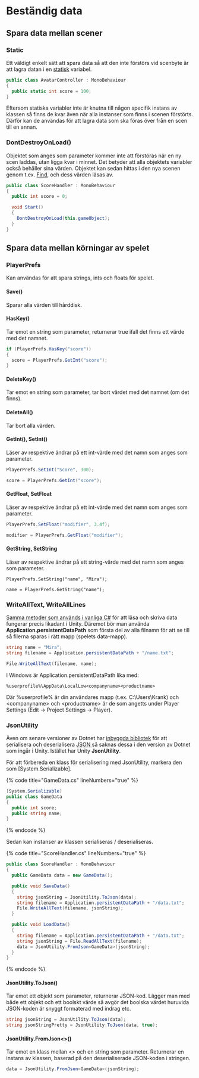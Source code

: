 # Beständig data

## Spara data mellan scener

### Static

Ett väldigt enkelt sätt att spara data så att den inte förstörs vid scenbyte är att lagra datan i en [statisk](http://127.0.0.1:5000/s/-MHmNgpRz-b16wpwGwZI-887967055/klasser-och-objektorientering/static) variabel.

```csharp
public class AvatarController : MonoBehaviour
{
  public static int score = 100;
}
```

Eftersom statiska variabler inte är knutna till någon specifik instans av klassen så finns de kvar även när alla instanser som finns i scenen förstörts. Därför kan de användas för att lagra data som ska föras över från en scen till en annan.

### DontDestroyOnLoad()

Objektet som anges som parameter kommer inte att förstöras när en ny scen laddas, utan ligga kvar i minnet. Det betyder att alla objektets variabler också behåller sina värden. Objektet kan sedan hittas i den nya scenen genom t.ex. [Find](hitta-spelobjekt.md#find), och dess värden läsas av.

```csharp
public class ScoreHandler : MonoBehaviour
{
  public int score = 0;

  void Start()
  {
    DontDestroyOnLoad(this.gameObject);
  }
}
```

## Spara data mellan körningar av spelet

### PlayerPrefs

Kan användas för att spara strings, ints och floats för spelet.

#### Save()

Sparar alla värden till hårddisk.

#### HasKey()

Tar emot en string som parameter, returnerar true ifall det finns ett värde med det namnet.

```csharp
if (PlayerPrefs.HasKey("score"))
{
  score = PlayerPrefs.GetInt("score");
}
```

#### DeleteKey()

Tar emot en string som parameter, tar bort värdet med det namnet (om det finns).

#### DeleteAll()

Tar bort alla värden.

#### GetInt(), SetInt()

Läser av respektive ändrar på ett int-värde med det namn som anges som parameter.

```csharp
PlayerPrefs.SetInt("Score", 300);

score = PlayerPrefs.GetInt("score");
```

#### GetFloat, SetFloat

Läser av respektive ändrar på ett int-värde med det namn som anges som parameter.

```csharp
PlayerPrefs.SetFloat("modifier", 3.4f);

modifier = PlayerPrefs.GetFloat("modifier");
```

#### GetString, SetString

Läser av respektive ändrar på ett string-värde med det namn som anges som parameter.

```
PlayerPrefs.SetString("name", "Mira");

name = PlayerPrefs.GetString("name");
```

### WriteAllText, WriteAllLines

[Samma metoder som används i vanliga C#](http://127.0.0.1:5000/s/-MHmNgpRz-b16wpwGwZI-887967055/filhantering/laesa-och-skriva) för att läsa och skriva data fungerar precis likadant i Unity. Däremot bör man använda **Application.persistentDataPath** som första del av alla filnamn för att se till så filerna sparas i rätt mapp (spelets data-mapp).

```csharp
string name = "Mira";
string filename = Application.persistentDataPath + "/name.txt";

File.WriteAllText(filename, name);
```

I Windows är Application.persistentDataPath lika med:

```
%userprofile%\AppData\LocalLow<companyname><productname>
```

Där %userprofile% är din användares mapp (t.ex. C:\Users\Krank) och \<companyname> och \<productname> är de som angetts under Player Settings (Edit → Project Settings → Player).

### JsonUtility

Även om senare versioner av Dotnet har [inbyggda bibliotek](http://127.0.0.1:5000/s/-MHmNgpRz-b16wpwGwZI-887967055/filhantering/serialisering-.../json-serialisering) för att serialisera och deserialisera [JSON ](http://127.0.0.1:5000/s/-MHmNgpRz-b16wpwGwZI-887967055/filhantering/filformat/json)så saknas dessa i den version av Dotnet som ingår i Unity. Istället har Unity **JsonUtility**.

För att förbereda en klass för serialisering med JsonUtility, markera den som \[System.Serializable].

{% code title="GameData.cs" lineNumbers="true" %}
```csharp
[System.Serializable]
public class GameData
{
  public int score;
  public string name;
}
```
{% endcode %}

Sedan kan instanser av klassen serialiseras / deserialiseras.

{% code title="ScoreHandler.cs" lineNumbers="true" %}
```csharp
public class ScoreHandler : MonoBehaviour
{
  public GameData data = new GameData();

  public void SaveData()
  {
    string jsonString = JsonUtility.ToJson(data);
    string filename = Application.persistentDataPath + "/data.txt";
    File.WriteAllText(filename, jsonString);
  }

  public void LoadData()
  {
    string filename = Application.persistentDataPath + "/data.txt";
    string jsonString = File.ReadAllText(filename);
    data = JsonUtility.FromJson<GameData>(jsonString);
  }
}
```
{% endcode %}

#### JsonUtility.ToJson()

Tar emot ett objekt som parameter, returnerar JSON-kod. Lägger man med både ett objekt och ett boolskt värde så avgör det boolska värdet huruvida JSON-koden är snyggt formaterad med indrag etc.

```csharp
string jsonString = JsonUtility.ToJson(data);
string jsonStringPretty = JsonUtility.ToJson(data, true);
```

#### JsonUtility.FromJson<>()

Tar emot en klass mellan <> och en string som parameter. Returnerar en instans av klassen, baserad på den deserialiserade JSON-koden i stringen.

```csharp
data = JsonUtility.FromJson<GameData>(jsonString);
```
